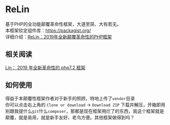 # ReLin
基于PHP的全功能颠覆革命性框架，大道至简、大有若无。  
本框架钦定组件库：https://packagist.org/  
详细介绍：[ReLin：2019年全新颠覆革命性的PHP框架](https://www.mokeyjay.com/archives/2370)

## 相关阅读
[Lin： 2019 年全新革命性的 php7.2 框架](https://www.v2ex.com/t/531790)  

## 如何使用
得益于本颠覆性框架作者对于新手的照顾，特地上传了`vendor`目录  
你可以点击右上角的 `Clone or download` -> `Download ZIP` 下载并解压，开箱即用  
别跟我提什么`git`什么`composer`，那都是现在框架用烂了的东西，我这个框架就是颠覆，就是易用，就是新手友好、老鸟方便。其他框架做得到吗？  
